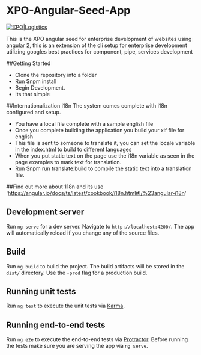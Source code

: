 # XPO-Angular-Seed-App

[![XPO|Logistics](http://www.gtransitit.com/images/xpo.jpg)](http://xpo.com)

This is the XPO angular seed for enterprise development of websites using angular 2, this is an extension of the cli setup for enterprise development utilizing googles best practices for component, pipe, services development 

##Getting Started
- Clone the repository into a folder
- Run $npm install
- Begin Development. 
- Its that simple


##Internationalization i18n
The system comes complete with i18n configured and setup. 
- You have a local file complete with a sample english file
- Once you complete building the application you build your xlf file for english
- This file is sent to someone to translate it, you can set the locale variable in the index.html to build to different languages
- When you put static text on the page use the i18n variable as seen in the page examples to mark text for translation. 
- Run $npm run translate:build to compile the static text into a translation file. 

##Find out more about 118n and its use 
'https://angular.io/docs/ts/latest/cookbook/i18n.html#!/%23angular-i18n'


## Development server
Run `ng serve` for a dev server. Navigate to `http://localhost:4200/`. The app will automatically reload if you change any of the source files.

## Build

Run `ng build` to build the project. The build artifacts will be stored in the `dist/` directory. Use the `-prod` flag for a production build.

## Running unit tests

Run `ng test` to execute the unit tests via [Karma](https://karma-runner.github.io).

## Running end-to-end tests

Run `ng e2e` to execute the end-to-end tests via [Protractor](http://www.protractortest.org/). 
Before running the tests make sure you are serving the app via `ng serve`.